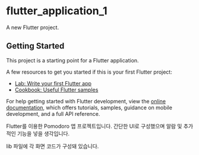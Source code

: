 # flutter_application_1

A new Flutter project.

## Getting Started

This project is a starting point for a Flutter application.

A few resources to get you started if this is your first Flutter project:

- [Lab: Write your first Flutter app](https://docs.flutter.dev/get-started/codelab)
- [Cookbook: Useful Flutter samples](https://docs.flutter.dev/cookbook)

For help getting started with Flutter development, view the
[online documentation](https://docs.flutter.dev/), which offers tutorials,
samples, guidance on mobile development, and a full API reference.

Flutter를 이용한 Pomodoro 앱 프로젝트입니다. 
간단한 UI로 구성했으며 알람 및 추가적인 기능을 넣을 생각입니다.

lib 파일에 각 화면 코드가 구성돼 있습니다.
